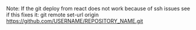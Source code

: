 Note: If the git deploy from react does not work because of ssh issues see if this fixes it: 
git remote set-url origin https://github.com/USERNAME/REPOSITORY_NAME.git